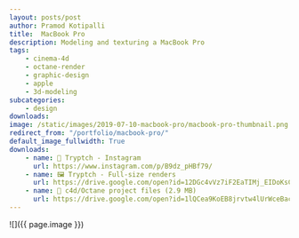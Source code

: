 ```yaml
---
layout: posts/post
author: Pramod Kotipalli
title:  MacBook Pro
description: Modeling and texturing a MacBook Pro
tags:
    - cinema-4d
    - octane-render
    - graphic-design
    - apple
    - 3d-modeling
subcategories:
    - design
downloads:
image: /static/images/2019-07-10-macbook-pro/macbook-pro-thumbnail.png
redirect_from: "/portfolio/macbook-pro/"
default_image_fullwidth: True
downloads:
    - name: 📸 Tryptch - Instagram
      url: https://www.instagram.com/p/B9dz_pHBf79/
    - name: 🖼️ Tryptch - Full-size renders
      url: https://drive.google.com/open?id=12DGc4vVz7iF2EaTIMj_EIDoKsCxkDseN
    - name: 🎥 c4d/Octane project files (2.9 MB)
      url: https://drive.google.com/open?id=1lQCea9KoEB8jrvtw4lUrWceBacbOPaOt
---
```


![]({{ page.image }})

